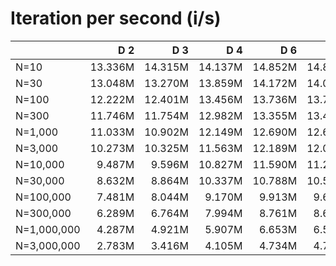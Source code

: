 # Iteration per second (i/s)

|             |     D 2|     D 3|     D 4|     D 6|     D 8|    D 10|    D 12|    D 14|    D 16|    D 24|    D 32|    D 40|
|:------------|-------:|-------:|-------:|-------:|-------:|-------:|-------:|-------:|-------:|-------:|-------:|-------:|
|N=10         | 13.336M| 14.315M| 14.137M| 14.852M| 14.894M| 15.167M| 15.100M| 15.357M| 15.198M| 15.075M| 15.153M| 15.058M|
|N=30         | 13.048M| 13.270M| 13.859M| 14.172M| 14.056M| 14.084M| 15.033M| 14.676M| 13.586M| 14.014M| 14.197M| 14.188M|
|N=100        | 12.222M| 12.401M| 13.456M| 13.736M| 13.798M| 13.810M| 13.796M| 13.640M| 12.464M| 12.575M| 12.831M| 12.904M|
|N=300        | 11.746M| 11.754M| 12.982M| 13.355M| 13.451M| 13.393M| 13.480M| 13.534M| 12.295M| 12.066M| 12.016M| 11.952M|
|N=1,000      | 11.033M| 10.902M| 12.149M| 12.690M| 12.649M| 12.695M| 12.799M| 12.957M| 11.453M| 11.856M| 11.774M| 11.552M|
|N=3,000      | 10.273M| 10.325M| 11.563M| 12.189M| 12.032M| 11.923M| 12.676M| 12.230M| 10.980M| 10.951M| 11.042M| 11.096M|
|N=10,000     |  9.487M|  9.596M| 10.827M| 11.590M| 11.247M| 11.272M| 11.379M| 11.306M| 10.324M| 10.393M| 10.204M| 10.125M|
|N=30,000     |  8.632M|  8.864M| 10.337M| 10.788M| 10.592M| 10.599M| 10.989M| 10.898M|  9.803M| 10.075M| 10.016M|  9.734M|
|N=100,000    |  7.481M|  8.044M|  9.170M|  9.913M|  9.677M|  9.795M| 10.002M| 10.043M|  9.265M|  9.176M|  9.179M|  9.287M|
|N=300,000    |  6.289M|  6.764M|  7.994M|  8.761M|  8.668M|  8.728M|  9.185M|  9.005M|  8.350M|  8.597M|  8.257M|  8.161M|
|N=1,000,000  |  4.287M|  4.921M|  5.907M|  6.653M|  6.523M|  6.777M|  6.815M|  7.037M|  6.558M|  6.495M|  6.594M|  6.371M|
|N=3,000,000  |  2.783M|  3.416M|  4.105M|  4.734M|  4.790M|  5.071M|  5.224M|  5.348M|  5.063M|  5.133M|  5.146M|  5.153M|
